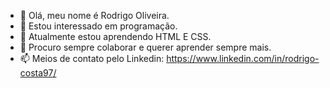 - 👋 Olá, meu nome é Rodrigo Oliveira.
- 👀 Estou interessado em programação.
- 🌱 Atualmente estou aprendendo HTML E CSS. 
- 💞️ Procuro sempre colaborar e querer aprender sempre mais.
- 📫 Meios de contato pelo Linkedin:
https://www.linkedin.com/in/rodrigo-costa97/

